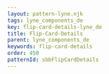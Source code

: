 ```yaml
---
layout: pattern-lyne.njk
tags: lyne_components_de
key: flip-card-details-lyne_de
title: Flip-Card-Details
parent: lyne_components_de
keywords: flip-card-details
order: 450
patternId: sbbFlipCardDetails
---
```

